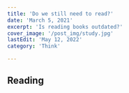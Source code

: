 ```yaml
---
title: 'Do we still need to read?'
date: 'March 5, 2021'
excerpt: 'Is reading books outdated?'
cover_image: '/post_img/study.jpg'
lastEdit: 'May 12, 2022'
category: 'Think'

---
```


## Reading